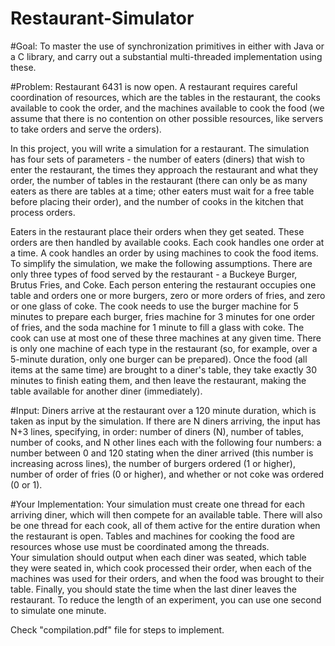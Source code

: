 # Restaurant-Simulator


#Goal: 
To master the use of synchronization primitives in either with Java or a C library, and carry out a substantial multi-threaded implementation using these. 

#Problem: Restaurant 6431 is now open.  A restaurant requires careful coordination of resources, which are the tables in the restaurant, the cooks available to cook the order, and the machines available to cook the food (we assume that there is no contention on other possible resources, like servers to take orders and serve the orders).  

In this project, you will write a simulation for a restaurant. The simulation has four  sets  of parameters - the  number  of  eaters  (diners)  that  wish  to  enter  the  restaurant,  the  times    they    approach  the  restaurant    and  what  they  order,    the  number  of  tables  in  the  restaurant  (there    can  only  be  as  many  eaters  as  there  are  tables  at  a  time;    other      eaters  must  wait  for  a  free  table before placing  their order), and  the number of cooks in the kitchen that process orders.

Eaters in the restaurant place their orders when they get seated. These orders are then handled by available cooks. Each cook handles one order at a time. A cook handles an order by using machines  to  cook  the  food  items. To  simplify  the  simulation,  we  make  the  following assumptions. There are only three types of food served by the restaurant - a Buckeye Burger, Brutus Fries, and Coke. Each person entering the restaurant occupies one table and orders one or more burgers, zero or more orders of fries, and zero or one glass of coke. The cook needs to use the burger machine for 5 minutes to prepare each burger, fries machine for 3 minutes for one order of fries, and the soda machine for 1 minute to fill a glass with coke. The cook can use at most one of these three machines at any given time. There is only one machine of each type in the restaurant (so, for example, over a 5-minute duration, only one burger can be prepared).  Once the food (all items at the same time) are brought to a diner's table, they take exactly 30 minutes to finish eating them, and then leave the restaurant, making the table available for another diner (immediately).  

#Input:  Diners arrive at the restaurant over a 120 minute duration, which is taken as input by the simulation. If  there  are  N  diners  arriving,  the  input  has    N+3  lines,  specifying,  in  order:  number  of  diners  (N),    number  of  tables,  number  of  cooks,  and  N  other  lines  each  with  the  following  four  numbers:  a  number  between  0  and  120  stating  when  the  diner  arrived  (this  number  is  increasing  across  lines),  the  number  of  burgers  ordered  (1  or  higher),  number  of  order of fries  (0 or higher), and whether or not coke was ordered (0 or 1).

#Your Implementation: Your simulation must create one thread for each arriving diner, which will then compete for an available table. There will also be one thread for each cook, all of them active for the entire duration when the restaurant is open.  Tables and machines for cooking the food are resources whose use must be coordinated among the threads.  
Your simulation should output when each diner was seated, which table they were seated in, which cook processed their order, when each of the machines was used for their orders, and when the food was brought to their table.  Finally, you should state the time when the last diner leaves  the  restaurant.  To  reduce  the  length  of  an  experiment,  you can use one second to simulate one minute. 

Check "compilation.pdf" file for steps to implement.
